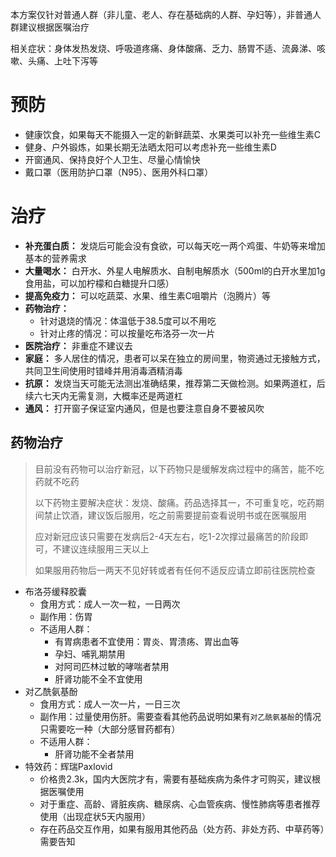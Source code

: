 本方案仅针对普通人群（非儿童、老人、存在基础病的人群、孕妇等），非普通人群建议根据医嘱治疗

相关症状：身体发热发烧、呼吸道疼痛、身体酸痛、乏力、肠胃不适、流鼻涕、咳嗽、头痛、上吐下泻等

# 预防

- 健康饮食，如果每天不能摄入一定的新鲜蔬菜、水果类可以补充一些维生素C
- 健身、户外锻炼，如果长期无法晒太阳可以考虑补充一些维生素D
- 开窗通风、保持良好个人卫生、尽量心情愉快
- 戴口罩（医用防护口罩（N95）、医用外科口罩）

# 治疗

- **补充蛋白质：** 发烧后可能会没有食欲，可以每天吃一两个鸡蛋、牛奶等来增加基本的营养需求
- **大量喝水：** 白开水、外星人电解质水、自制电解质水（500ml的白开水里加1g食用盐，可以加柠檬和白糖提升口感）
- **提高免疫力：** 可以吃蔬菜、水果、维生素C咀嚼片（泡腾片）等
- **药物治疗：**
	- 针对退烧的情况：体温低于38.5度可以不用吃
	- 针对止疼的情况：可以按量吃布洛芬一次一片
- **医院治疗：** 非重症不建议去
- **家庭：** 多人居住的情况，患者可以呆在独立的房间里，物资通过无接触方式，共同卫生间使用时错峰并用消毒酒精消毒
- **抗原：** 发烧当天可能无法测出准确结果，推荐第二天做检测。如果两道杠，后续六七天内无需复测，大概率还是两道杠
- **通风：** 打开窗子保证室内通风，但是也要注意自身不要被风吹

## 药物治疗

> 目前没有药物可以治疗新冠，以下药物只是缓解发病过程中的痛苦，能不吃药就不吃药
> 
> 以下药物主要解决症状：发烧、酸痛。药品选择其一，不可重复吃，吃药期间禁止饮酒，建议饭后服用，吃之前需要提前查看说明书或在医嘱服用
> 
> 应对新冠应该只需要在发病后2-4天左右，吃1-2次撑过最痛苦的阶段即可，不建议连续服用三天以上
> 
> 如果服用药物后一两天不见好转或者有任何不适反应请立即前往医院检查

- 布洛芬缓释胶囊
	- 食用方式：成人一次一粒，一日两次
	- 副作用：伤胃
	- 不适用人群：
		- 有胃病患者不宜使用：胃炎、胃溃疡、胃出血等
		- 孕妇、哺乳期禁用
		- 对阿司匹林过敏的哮喘者禁用
		- 肝肾功能不全不宜使用
- 对乙酰氨基酚
	- 食用方式：成人一次一片，一日三次
	- 副作用：过量使用伤肝。需要查看其他药品说明如果有`对乙酰氨基酚`的情况只需要吃一种（大部分感冒药都有）
	- 不适用人群：
		- 肝肾功能不全者禁用
- 特效药：辉瑞Paxlovid
	- 价格贵2.3k，国内大医院才有，需要有基础疾病为条件才可购买，建议根据医嘱使用
	- 对于重症、高龄、肾脏疾病、糖尿病、心血管疾病、慢性肺病等患者推荐使用（出现症状5天内服用）
	- 存在药品交互作用，如果有服用其他药品（处方药、非处方药、中草药等）需要告知